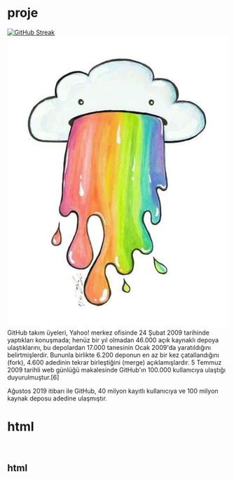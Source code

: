 # proje
[![GitHub Streak](https://github-readme-streak-stats.herokuapp.com/?user=DenverCoder1)](https://git.io/streak-stats)
![resimyseyee11](https://github.com/yseyee11/proje/blob/main/resim.jpg) <br>
GitHub takım üyeleri, Yahoo! merkez ofisinde 24 Şubat 2009 tarihinde yaptıkları konuşmada; henüz bir yıl olmadan 46.000 açık kaynaklı depoya ulaştıklarını, bu depolardan 17.000 tanesinin Ocak 2009'da yaratıldığını belirtmişlerdir. Bununla birlikte 6.200 deponun en az bir kez çatallandığını (fork), 4.600 adedinin tekrar birleştiğini (merge) açıklamışlardır. 5 Temmuz 2009 tarihli web günlüğü makalesinde GitHub'ın 100.000 kullanıcıya ulaştığı duyurulmuştur.[6]

Ağustos 2019 itibarı ile GitHub, 40 milyon kayıtlı kullanıcıya ve 100 milyon kaynak deposu adedine ulaşmıştır.
<h1>html</h1> <br>
<h2>html</h2>

